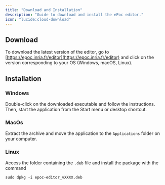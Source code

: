 ```yaml
---
title: "Download and Installation"
description: "Guide to download and install the ePoc editor."
icon: "lucide:cloud-download"
---
```

## Download

To download the latest version of the editor, go to [https://epoc.inria.fr/editor](https://epoc.inria.fr/editor) and click on the version corresponding to your OS (Windows, macOS, Linux).

## Installation

### Windows

Double-click on the downloaded executable and follow the instructions. Then, start the application from the Start menu or desktop shortcut.

### MacOs

Extract the archive and move the application to the `Applications` folder on your computer.

### Linux

Access the folder containing the `.deb` file and install the package with the command
```shell
sudo dpkg -i epoc-editor_vXXXX.deb
```

